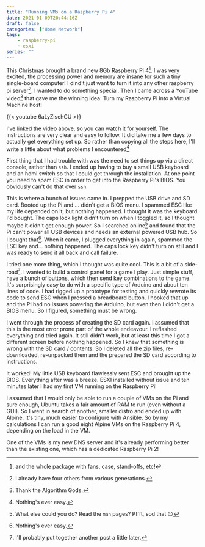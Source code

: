 ```yaml
---
title: "Running VMs on a Raspberry Pi 4"
date: 2021-01-09T20:44:16Z
draft: false
categories: ["Home Network"]
tags:
    - raspberry-pi
    - esxi
series: ""
---
```


This Christmas brought a brand new 8Gb Raspberry Pi 4[^cooler]. I was very excited, the processing power and memory are insane for such a tiny single-board computer! I dind't just want to turn it into any other raspberry pi server[^plenty]. I wanted to do something special. Then I came across a YouTube video[^algo] that gave me the winning idea: Turn my Raspberry Pi into a Virtual Machine host!

{{< youtube 6aLyZisehCU >}}

I've linked the video above, so you can watch it for yourself. The instructions are very clear and easy to follow. It did take me a few days to actually get everything set up. So rather than copying all the steps here, I'll write a little about what problems I encountered[^easy]

First thing that I had trouble with was the need to set things up via a direct console, rather than `ssh`. I ended up having to buy a small USB keyboard and an hdmi switch so that I could get through the installation. At one point you need to spam ESC in order to get into the Raspberry Pi's BIOS. You obviously can't do that over `ssh`.

This is where a bunch of issues came in. I prepped the USB drive and SD card. Booted up the Pi and ... didn't get a BIOS menu. I spammed ESC like my life depended on it, but nothing happened. I thought it was the keyboard I'd bought. The caps lock light didn't turn on when I toggled it, so I thought maybe it didn't get enough power. So I searched online[^whatelse] and found that the Pi can't power all USB devices and needs an external powered USB hub. So I bought that[^easy]. When it came, I plugged everything in again, spammed the ESC key and... nothing happened. The caps lock key didn't turn on still and I was ready to send it all back and call failure.

I tried one more thing, which I thought was quite cool. This is a bit of a side-road[^later]. I wanted to build a control panel for a game I play. Just simple stuff, have a bunch of buttons, which then send key combinations to the game. It's surprisingly easy to do with a specific type of Arduino and about ten lines of code. I had rigged up a prototype for testing and quickly rewrote its code to send ESC when I pressed a breadboard button. I hooked that up and the Pi had no issues powering the Arduino, but even then I didn't get a BIOS menu. So I figured, something must be wrong.

I went through the process of creating the SD card again. I assumed that this is the most error prone part of the whole endeavour. I reflashed everything and tried again. It still didn't work, but at least this time I got a different screen before nothing happened. So I knew that something is wrong with the SD card / contents. So I deleted all the zip files, re-downloaded, re-unpacked them and the prepared the SD card according to instructions.

It worked! My little USB keyboard flawlessly sent ESC and brought up the BIOS. Everything after was a breeze. ESXI installed without issue and ten minutes later I had my first VM running on the Raspberry Pi!

I assumed that I would only be able to run a couple of VMs on the Pi and sure enough, Ubuntu takes a fair amount of RAM to run (even without a GUI). So I went in search of another, smaller distro and ended up with Alpine. It's tiny, much easier to configure with Ansible. So by my calculations I can run a good eight Alpine VMs on the Raspberry Pi 4, depending on the load in the VM.

One of the VMs is my new DNS server and it's already performing better than the existing one, which has a dedicated Raspberry Pi 2!

[^cooler]: and the whole package with fans, case, stand-offs, etc!
[^plenty]: I already have four others from various generations.
[^algo]: Thank the Algorithm Gods.
[^easy]: Nothing's ever easy.
[^whatelse]: What else could you do? Read the `man` pages? Pffft, sod that :wink:
[^later]: I'll probably put together another post a little later.

